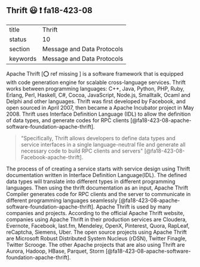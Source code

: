 ## Thrift :smiley: :exclamation: fa18-423-08


|          |                            |
| -------- | -------------------------- |
| title    | Thrift                     |
| status   | 10                         |
| section  | Message and Data Protocols |
| keywords | Message and Data Protocols |

Apache Thrift [:o: ref missing ] is a software framework that is equipped with code generation engine for scalable cross-language services. Thrift works between programming languages: C++, Java, Python, PHP, Ruby, Erlang, Perl, Haskell, C#, Cocoa, JavaScript, Node.js, Smalltalk, Ocaml and Delphi and other languages. Thrift was first developed by Facebook, and open sourced in April 2007, then became a Apache Incubator project in May 2008. Thrift uses Interface Definition Language (IDL) to allow the definition of data types, and generate codes for RPC clients [@fa18-423-08-apache-software-foundation-apache-thrift].

> "Specifically, Thrift allows developers to define data types and service interfaces in a single language-neutral file and generate all necessary code to build RPC clients and servers" [@fa18-423-08-Facebook-apache-thrift].

The process of of creating a service starts with service design using Thrift documentation written in Interface Definition Language(IDL). The defined data types will translate into different types in different programming languages. Then using the thrift documentation as an input, Apache Thrift Compiler generates code for RPC clients and the server to communicate in different programming languages seamlessly [@fa18-423-08-apache-software-foundation-apache-thrift].
Apache Thrift is used by many companies and projects. According to the official Apache Thrift website, companies using Apache Thrift in their production services are Cloudera, Evernote, Facebook, last.fm, Mendeley, OpenX, Pinterest, Quora, RapLeaf, reCaptcha, Siemens, Uber. The open source projects using Apache Thrift are Microsoft Robust Distributed System Nucleus (rDSN), Twitter Finagle, Twitter Scrooge. The other Apache projects that are also using Thrift are Aurora, Hadoop, HBase, Parquet, Storm [@fa18-423-08-apache-software-foundation-apache-thrift].
